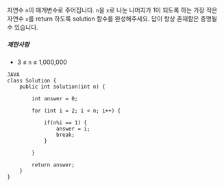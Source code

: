 
자연수 `n`이 매개변수로 주어집니다. `n`을 `x`로 나눈 나머지가 1이 되도록 하는 가장 작은 자연수 `x`를 return 하도록 solution 함수를 완성해주세요. 답이 항상 존재함은 증명될 수 있습니다.


##### 제한사항

-   3 ≤ `n` ≤ 1,000,000

```
JAVA
class Solution {
    public int solution(int n) {
        
		int answer = 0;
        
        for (int i = 2; i < n; i++) {
			
        	if(n%i == 1) {
        		answer = i;
        		break;
        	}
			
		}
        
        return answer;
    }
}
```